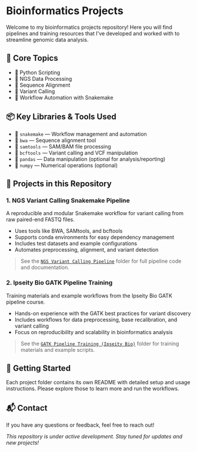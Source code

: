 # Bioinformatics Projects

Welcome to my bioinformatics projects repository! Here you will find pipelines and training resources that I've developed and worked with to streamline genomic data analysis.

## 🚀 Core Topics

- 🐍 Python Scripting  
- 🔎 NGS Data Processing  
- 🧬 Sequence Alignment  
- 🧫 Variant Calling  
- 🧪 Workflow Automation with Snakemake  

## 📦 Key Libraries & Tools Used

- 🐍 `snakemake` — Workflow management and automation  
- 🔬 `bwa` — Sequence alignment tool  
- 🔎 `samtools` — SAM/BAM file processing  
- 🧪 `bcftools` — Variant calling and VCF manipulation  
- 🐼 `pandas` — Data manipulation (optional for analysis/reporting)  
- 🔢 `numpy` — Numerical operations (optional)  

## 📁 Projects in this Repository

### 1. NGS Variant Calling Snakemake Pipeline

A reproducible and modular Snakemake workflow for variant calling from raw paired-end FASTQ files.  
- Uses tools like BWA, SAMtools, and bcftools  
- Supports conda environments for easy dependency management  
- Includes test datasets and example configurations  
- Automates preprocessing, alignment, and variant detection  

> See the [`NGS Variant Calling Pipeline`](./NGS_Variant_Calling_Pipeline) folder for full pipeline code and documentation.

### 2. Ipseity Bio GATK Pipeline Training

Training materials and example workflows from the Ipseity Bio GATK pipeline course.  
- Hands-on experience with the GATK best practices for variant discovery  
- Includes workflows for data preprocessing, base recalibration, and variant calling  
- Focus on reproducibility and scalability in bioinformatics analysis  

> See the [`GATK Pipeline Training (Ipseity Bio)`](./GATK_Pipeline_Training_(Ipseity_Bio)) folder for training materials and example scripts.

## 🛫 Getting Started

Each project folder contains its own README with detailed setup and usage instructions. Please explore those to learn more and run the workflows.

## 📬 Contact

If you have any questions or feedback, feel free to reach out!

*This repository is under active development. Stay tuned for updates and new projects!*

